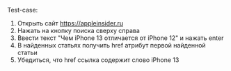  Test-case:
 1. Открыть сайт https://appleinsider.ru
 2. Нажать на кнопку поиска сверху справа
 3. Ввести текст "Чем iPhone 13 отличается от iPhone 12" и нажать enter
 4. В найденных статьях получить href атрибут первой найденной статьи
 5. Убедиться, что href ссылка содержит слово iPhone 13
